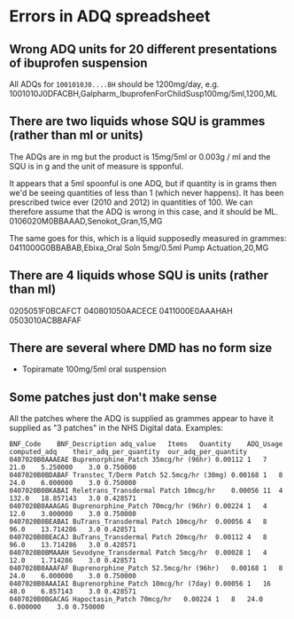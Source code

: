 # Errors in ADQ spreadsheet

## Wrong ADQ units for 20 different presentations of ibuprofen suspension
All ADQs for `1001010J0....BH` should be 1200mg/day, e.g.
1001010J0DFACBH,Galpharm_IbuprofenForChildSusp100mg/5ml,1200,ML


## There are two liquids whose SQU is grammes (rather than ml or units)
The ADQs are in mg but the product is 15mg/5ml or 0.003g / ml and the SQU is in g and the unit of measure is spponful.

It appears that a 5ml spoonful is one ADQ, but if quantity is in grams then we'd be seeing quantities of less than 1 (which never happens). It has been prescribed twice ever (2010 and 2012) in quantities of 100. We can therefore assume that the ADQ is wrong in this case, and it should be ML.
0106020M0BBAAAD,Senokot_Gran,15,MG


The same goes for this, which is a liquid supposedly measured in grammes:
0411000G0BBABAB,Ebixa_Oral Soln 5mg/0.5ml Pump Actuation,20,MG

## There are 4 liquids whose SQU is units (rather than ml)

0205051F0BCAFCT
040801050AACECE
0411000E0AAAHAH
0503010ACBBAFAF


## There are several where DMD has no form size
* Topiramate 100mg/5ml oral suspension

## Some patches just don't make sense

All the patches where the ADQ is supplied as grammes appear to have it
supplied as "3 patches" in the NHS Digital data.  Examples:

```
BNF_Code	BNF_Description	adq_value	Items	Quantity	ADQ_Usage	computed_adq	their_adq_per_quantity	our_adq_per_quantity
0407020B0AAAEAE	Buprenorphine_Patch 35mcg/hr (96hr)	0.00112	1	7	21.0	5.250000	3.0	0.750000
0407020B0BDABAF	Transtec_T/Derm Patch 52.5mcg/hr (30mg)	0.00168	1	8	24.0	6.000000	3.0	0.750000
0407020B0BKABAI	Reletrans_Transdermal Patch 10mcg/hr	0.00056	11	4	132.0	18.857143	3.0	0.428571
0407020B0AAAGAG	Buprenorphine_Patch 70mcg/hr (96hr)	0.00224	1	4	12.0	3.000000	3.0	0.750000
0407020B0BEABAI	BuTrans_Transdermal Patch 10mcg/hr	0.00056	4	8	96.0	13.714286	3.0	0.428571
0407020B0BEACAJ	BuTrans_Transdermal Patch 20mcg/hr	0.00112	4	8	96.0	13.714286	3.0	0.428571
0407020B0BMAAAH	Sevodyne_Transdermal Patch 5mcg/hr	0.00028	1	4	12.0	1.714286	3.0	0.428571
0407020B0AAAFAF	Buprenorphine_Patch 52.5mcg/hr (96hr)	0.00168	1	8	24.0	6.000000	3.0	0.750000
0407020B0AAAIAI	Buprenorphine_Patch 10mcg/hr (7day)	0.00056	1	16	48.0	6.857143	3.0	0.428571
0407020B0BGACAG	Hapoctasin_Patch 70mcg/hr	0.00224	1	8	24.0	6.000000	3.0	0.750000

```
